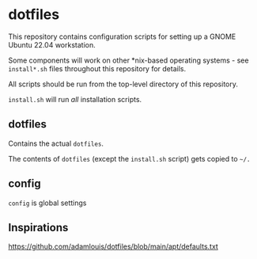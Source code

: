 # dotfiles

This repository contains configuration scripts for setting up a GNOME Ubuntu 22.04 workstation.

Some components will work on other *nix-based operating systems - see `install*.sh` files throughout this repository for details.

All scripts should be run from the top-level directory of this repository.

`install.sh` will run _all_ installation scripts.

## dotfiles

Contains the actual `dotfiles`.

The contents of `dotfiles` (except the `install.sh` script) gets copied to `~/.`

## config

`config` is global settings 


## Inspirations

https://github.com/adamlouis/dotfiles/blob/main/apt/defaults.txt

